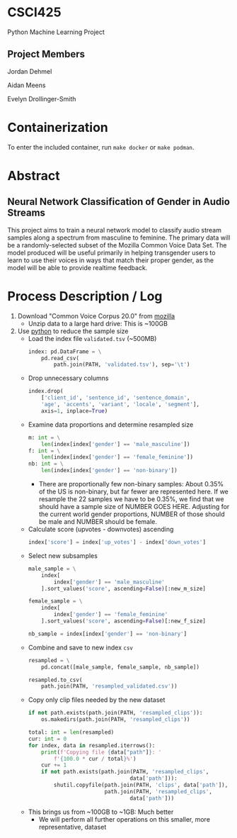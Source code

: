 # CSCI425

Python Machine Learning Project

## Project Members

Jordan Dehmel

Aidan Meens

Evelyn Drollinger-Smith

# Containerization

To enter the included container, run `make docker` or
`make podman`.

# Abstract

## Neural Network Classification of Gender in Audio Streams

This project aims to train a neural network model to classify
audio stream samples along a spectrum from masculine to
feminine. The primary data will be a randomly-selected subset of
the Mozilla Common Voice Data Set. The model produced will be
useful primarily in helping transgender users to learn to use
their voices in ways that match their proper gender, as the
model will be able to provide realtime feedback.

# Process Description / Log

1. Download "Common Voice Corpus 20.0" from
    [mozilla](https://commonvoice.mozilla.org/en/datasets)
    - Unzip data to a large hard drive: This is ~100GB
2. Use [python](./exploration/resampling.py) to reduce the
    sample size
    - Load the index file `validated.tsv` (~500MB)
        ```py
        index: pd.DataFrame = \
            pd.read_csv(
                path.join(PATH, 'validated.tsv'), sep='\t')
        ```
    - Drop unnecessary columns
        ```py
        index.drop(
            ['client_id', 'sentence_id', 'sentence_domain',
            'age', 'accents', 'variant', 'locale', 'segment'],
            axis=1, inplace=True)
        ```
    - Examine data proportions and determine resampled size
        ```py
        m: int = \
            len(index[index['gender'] == 'male_masculine'])
        f: int = \
            len(index[index['gender'] == 'female_feminine'])
        nb: int = \
            len(index[index['gender'] == 'non-binary'])
        ```
        - There are proportionally few non-binary samples: About
            0.35% of the US is non-binary, but far fewer are
            represented here. If we resample the 22 samples we
            have to be 0.35%, we find that we should have a
            sample size of NUMBER GOES HERE. Adjusting for the
            current world gender proportions, NUMBER of those
            should be male and NUMBER should be female.
    - Calculate score (upvotes - downvotes)
        ascending
        ```py
        index['score'] = index['up_votes'] - index['down_votes']
        ```
    - Select new subsamples
        ```py
        male_sample = \
            index[
                index['gender'] == 'male_masculine'
            ].sort_values('score', ascending=False)[:new_m_size]

        female_sample = \
            index[
                index['gender'] == 'female_feminine'
            ].sort_values('score', ascending=False)[:new_f_size]

        nb_sample = index[index['gender'] == 'non-binary']
        ```
    - Combine and save to new index `csv`
        ```py
        resampled = \
            pd.concat([male_sample, female_sample, nb_sample])

        resampled.to_csv(
            path.join(PATH, 'resampled_validated.csv'))
        ```
    - Copy only clip files needed by the new dataset
        ```py
        if not path.exists(path.join(PATH, 'resampled_clips')):
            os.makedirs(path.join(PATH, 'resampled_clips'))

        total: int = len(resampled)
        cur: int = 0
        for index, data in resampled.iterrows():
            print(f'Copying file {data["path"]}: '
                f'{100.0 * cur / total}%')
            cur += 1
            if not path.exists(path.join(PATH, 'resampled_clips',
                                        data['path'])):
                shutil.copyfile(path.join(PATH, 'clips', data['path']),
                                path.join(PATH, 'resampled_clips',
                                        data['path']))
        ```
    - This brings us from ~100GB to ~1GB: Much better
        - We will perform all further operations on this
            smaller, more representative, dataset
